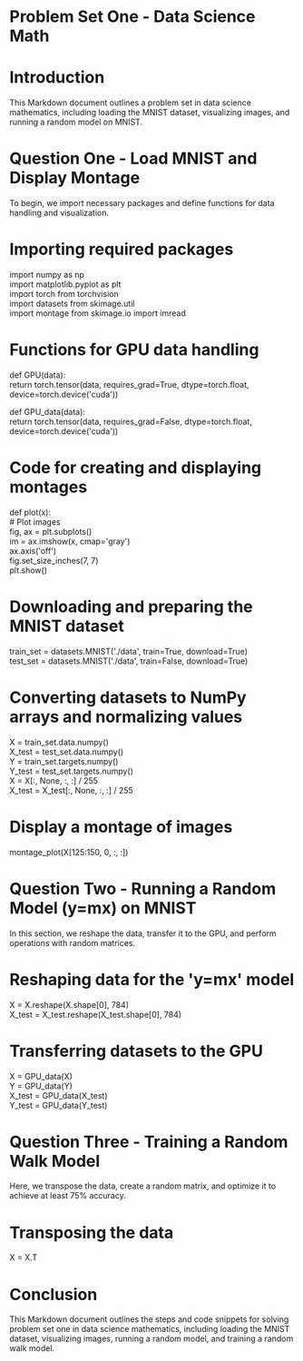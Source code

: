 # Problem Set One - Data Science Math

# Introduction
This Markdown document outlines a problem set in data science mathematics, including loading the MNIST dataset, visualizing images, and running a random model on MNIST.

# Question One - Load MNIST and Display Montage
To begin, we import necessary packages and define functions for data handling and visualization.

# Importing required packages
import numpy as np <br>
import matplotlib.pyplot as plt  <br>
import torch from torchvision <br>
import datasets from skimage.util <br>
import montage from skimage.io import imread <br>

# Functions for GPU data handling
def GPU(data): <br>
    return torch.tensor(data, requires_grad=True, dtype=torch.float, device=torch.device('cuda'))

def GPU_data(data): <br>
    return torch.tensor(data, requires_grad=False, dtype=torch.float, device=torch.device('cuda'))

# Code for creating and displaying montages
def plot(x):<br>
    # Plot images<br>
    fig, ax = plt.subplots()<br>
    im = ax.imshow(x, cmap='gray')<br>
    ax.axis('off')<br>
    fig.set_size_inches(7, 7)<br>
    plt.show()<br>

# Downloading and preparing the MNIST dataset
train_set = datasets.MNIST('./data', train=True, download=True)<br>
test_set = datasets.MNIST('./data', train=False, download=True)

# Converting datasets to NumPy arrays and normalizing values
X = train_set.data.numpy()<br>
X_test = test_set.data.numpy()<br>
Y = train_set.targets.numpy()<br>
Y_test = test_set.targets.numpy()<br>
X = X[:, None, :, :] / 255<br>
X_test = X_test[:, None, :, :] / 255<br>

# Display a montage of images
montage_plot(X[125:150, 0, :, :])<br>

# Question Two - Running a Random Model (y=mx) on MNIST<br>
In this section, we reshape the data, transfer it to the GPU, and perform operations with random matrices.<br>

# Reshaping data for the 'y=mx' model
X = X.reshape(X.shape[0], 784)<br>
X_test = X_test.reshape(X_test.shape[0], 784)<br>

# Transferring datasets to the GPU
X = GPU_data(X)<br>
Y = GPU_data(Y)<br>
X_test = GPU_data(X_test)<br>
Y_test = GPU_data(Y_test)<br>

# Question Three - Training a Random Walk Model
Here, we transpose the data, create a random matrix, and optimize it to achieve at least 75% accuracy.<br>

# Transposing the data
X = X.T

# Conclusion
This Markdown document outlines the steps and code snippets for solving problem set one in data science mathematics, including loading the MNIST dataset, visualizing images, running a random model, and training a random walk model.


